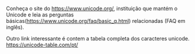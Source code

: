 Conheça o site do https://www.unicode.org/, instituição que mantém o Unicode e leia as perguntas básicas(https://www.unicode.org/faq/basic_q.html) relacionadas (FAQ em inglês).

Outro link interessante é contem a tabela completa dos caracteres unicode.
https://unicode-table.com/pt/